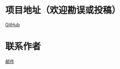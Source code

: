 
# 项目地址（欢迎勘误或投稿）
[GitHub](https://github.com/RainbowMango/GoExpertProgramming)

# 联系作者
[邮件](mailto:qdurenhongcai@gmail.com)